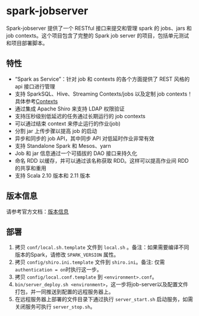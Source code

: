spark-jobserver
===

Spark-jobserver 提供了一个 RESTful 接口来提交和管理 spark 的 jobs、jars 和 job contexts。这个项目包含了完整的 Spark job server 的项目，包括单元测试和项目部署脚本。

## 特性

- “Spark as Service”：针对 job 和 contexts 的各个方面提供了 REST 风格的 api 接口进行管理
- 支持 SparkSQL、Hive、Streaming Contexts/jobs 以及定制 job contexts！具体参考[Contexts](doc/contexts.md)
- 通过集成 Apache Shiro 来支持 LDAP 权限验证
- 支持压秒级别低延迟的任务通过长期运行的 job contexts
- 可以通过结束 context 来停止运行的作业(job)
- 分割 jar 上传步骤以提高 job 的启动
- 异步和同步的 job API，其中同步 API 对低延时作业非常有效
- 支持 Standalone Spark 和 Mesos、yarn
- Job 和 jar 信息通过一个可插拔的 DAO 接口来持久化
- 命名 RDD 以缓存，并可以通过该名称获取 RDD。这样可以提高作业间 RDD 的共享和重用
- 支持 Scala 2.10 版本和 2.11 版本

## 版本信息

请参考官方文档：[版本信息](https://github.com/spark-jobserver/spark-jobserver#version-information)

## 部署

1. 拷贝 `conf/local.sh.template` 文件到 `local.sh` 。备注：如果需要编译不同版本的Spark，请修改 `SPARK_VERSION` 属性。
2. 拷贝 `config/shiro.ini.template` 文件到 `shiro.ini`。备注: 仅需 `authentication = on`时执行这一步。
3. 拷贝 `config/local.conf.template` 到 `<environment>.conf`。
4. `bin/server_deploy.sh <environment>`，这一步将job-server以及配置文件打包，并一同推送到配置的远程服务器上。
5. 在远程服务器上部署的文件目录下通过执行 `server_start.sh` 启动服务，如需关闭服务可执行 `server_stop.sh`。
